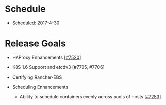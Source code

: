 # Schedule

* Scheduled: 2017-4-30

# Release Goals

* HAProxy Enhancements [[#7520](https://github.com/rancher/rancher/issues/7520)]

* K8S 1.6 Support and etcdv3 [#7705, #7706]

* Certifying Rancher-EBS

* Scheduling Enhancements
  * Ability to schedule containers evenly across pools of hosts [[#7253](https://github.com/rancher/rancher/issues/7253)]

 
